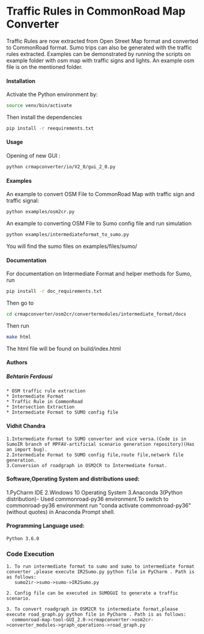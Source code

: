 # Traffic Rules in CommonRoad Map Converter

Traffic Rules are now extracted from Open Street Map format and converted to 
CommonRoad format. Sumo trips can also be generated with the traffic rules 
extracted.
Examples can be demonstrated by running the scripts on example folder with osm 
map with traffic signs and lights. An example osm file is on the mentioned folder.

#### Installation
Activate the Python environment by:
```bash
source venv/bin/activate
```
Then install the dependencies
```bash
pip install -r reequirements.txt
```

#### Usage

Opening of new GUI : 
```bash
python crmapconverter/io/V2_0/gui_2_0.py
```

#### Examples

An example to convert OSM File to CommonRoad Map with traffic sign and traffic signal:  
```bash
python examples/osm2cr.py
```

An example to converting OSM File to Sumo config file and run simulation
```bash
python examples/intermediateformat_to_sumo.py
```
You will find the sumo files on examples/files/sumo/

#### Documentation
For documentation on Intermediate Format and helper methods for Sumo, run
 ```bash
pip install -r doc_requirements.txt
```
Then go to
```bash
cd crmapconverter/osm2cr/convertermodules/intermediate_format/docs
```
Then run
```bash
make html
```
The html file will be found on build/index.html

#### Authors

##### Behtarin Ferdousi
    * OSM traffic rule extraction
    * Intermediate Format
    * Traffic Rule in CommonRoad
    * Intersection Extraction
    * Intermediate Format to SUMO config file
    
#### Vidhit Chandra
    
    1.Intermediate Format to SUMO converter and vice versa.(Code is in SumoIR branch of MPFAV-artificial scenario generation repository)(Has an import bug).
    2.Intermediate Format to SUMO config file,route file,network file generation.
    3.Conversion of roadgraph in OSM2CR to Intermediate format.
    
#### Software,Operating System and distributions used:

   1.PyCharm IDE
   2.Windows 10 Operating System
   3.Anaconda 3(Python distribution)- Used commonroad-py36 environment.To switch to commonroad-py36 environment run "conda activate commonroad-py36"(without quotes) in Anaconda Prompt shell.

#### Programming Language used:

    Python 3.6.0
    
### Code Execution

    1. To run intermediate format to sumo and sumo to intermediate format converter ,please execute IR2Sumo.py python file in PyCharm . Path is as follows:
       sumo2ir->sumo->sumo->IR2Sumo.py
       
    2. Config file can be executed in SUMOGUI to generate a traffic scenario.
       
    3. To convert roadgraph in OSM2CR to intermediate format,please execute road_graph.py python file in PyCharm . Path is as follows:
      commonroad-map-tool-GUI_2.0->crmapconverter->osm2cr->converter_modules->graph_operations->road_graph.py
      